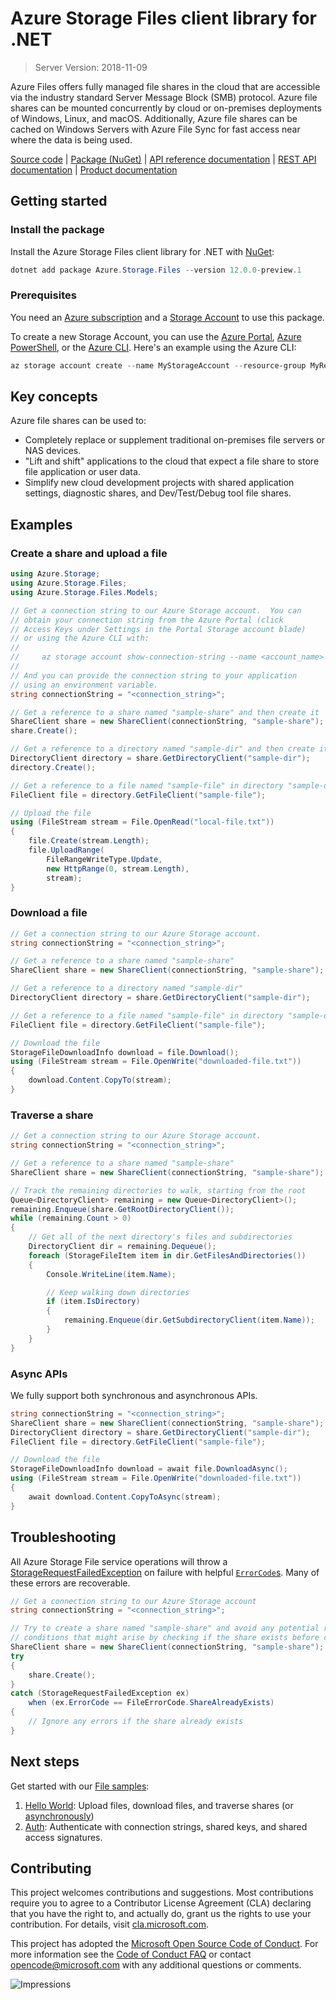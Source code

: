 # Azure Storage Files client library for .NET

> Server Version: 2018-11-09

Azure Files offers fully managed file shares in the cloud that are accessible
via the industry standard Server Message Block (SMB) protocol. Azure file
shares can be mounted concurrently by cloud or on-premises deployments of
Windows, Linux, and macOS. Additionally, Azure file shares can be cached on
Windows Servers with Azure File Sync for fast access near where the data is
being used.

[Source code][source] | [Package (NuGet)][package] | [API reference documentation][docs] | [REST API documentation][rest_docs] | [Product documentation][product_docs]

## Getting started

### Install the package

Install the Azure Storage Files client library for .NET with [NuGet][nuget]:

```Powershell
dotnet add package Azure.Storage.Files --version 12.0.0-preview.1
```

### Prerequisites

You need an [Azure subscription][azure_sub] and a
[Storage Account][storage_account_docs] to use this package.

To create a new Storage Account, you can use the [Azure Portal][storage_account_create_portal],
[Azure PowerShell][storage_account_create_ps], or the [Azure CLI][storage_account_create_cli].
Here's an example using the Azure CLI:

```Powershell
az storage account create --name MyStorageAccount --resource-group MyResourceGroup --location westus --sku Standard_LRS
```

## Key concepts

Azure file shares can be used to:

- Completely replace or supplement traditional on-premises file servers or NAS devices.
- "Lift and shift" applications to the cloud that expect a file share to store file application or user data.
- Simplify new cloud development projects with shared application settings, diagnostic shares, and Dev/Test/Debug tool file shares.

## Examples

### Create a share and upload a file

```c#
using Azure.Storage;
using Azure.Storage.Files;
using Azure.Storage.Files.Models;

// Get a connection string to our Azure Storage account.  You can
// obtain your connection string from the Azure Portal (click
// Access Keys under Settings in the Portal Storage account blade)
// or using the Azure CLI with:
//
//     az storage account show-connection-string --name <account_name> --resource-group <resource_group>
//
// And you can provide the connection string to your application
// using an environment variable.
string connectionString = "<connection_string>";

// Get a reference to a share named "sample-share" and then create it
ShareClient share = new ShareClient(connectionString, "sample-share");
share.Create();

// Get a reference to a directory named "sample-dir" and then create it
DirectoryClient directory = share.GetDirectoryClient("sample-dir");
directory.Create();

// Get a reference to a file named "sample-file" in directory "sample-dir"
FileClient file = directory.GetFileClient("sample-file");

// Upload the file
using (FileStream stream = File.OpenRead("local-file.txt"))
{
    file.Create(stream.Length);
    file.UploadRange(
        FileRangeWriteType.Update,
        new HttpRange(0, stream.Length),
        stream);
}
```

### Download a file

```c#
// Get a connection string to our Azure Storage account.
string connectionString = "<connection_string>";

// Get a reference to a share named "sample-share"
ShareClient share = new ShareClient(connectionString, "sample-share");

// Get a reference to a directory named "sample-dir"
DirectoryClient directory = share.GetDirectoryClient("sample-dir");

// Get a reference to a file named "sample-file" in directory "sample-dir"
FileClient file = directory.GetFileClient("sample-file");

// Download the file
StorageFileDownloadInfo download = file.Download();
using (FileStream stream = File.OpenWrite("downloaded-file.txt"))
{
    download.Content.CopyTo(stream);
}
```

### Traverse a share

```c#
// Get a connection string to our Azure Storage account.
string connectionString = "<connection_string>";

// Get a reference to a share named "sample-share"
ShareClient share = new ShareClient(connectionString, "sample-share");

// Track the remaining directories to walk, starting from the root
Queue<DirectoryClient> remaining = new Queue<DirectoryClient>();
remaining.Enqueue(share.GetRootDirectoryClient());
while (remaining.Count > 0)
{
    // Get all of the next directory's files and subdirectories
    DirectoryClient dir = remaining.Dequeue();
    foreach (StorageFileItem item in dir.GetFilesAndDirectories())
    {
        Console.WriteLine(item.Name);

        // Keep walking down directories
        if (item.IsDirectory)
        {
            remaining.Enqueue(dir.GetSubdirectoryClient(item.Name));
        }
    }
}
```

### Async APIs

We fully support both synchronous and asynchronous APIs.

```c#
string connectionString = "<connection_string>";
ShareClient share = new ShareClient(connectionString, "sample-share");
DirectoryClient directory = share.GetDirectoryClient("sample-dir");
FileClient file = directory.GetFileClient("sample-file");

// Download the file
StorageFileDownloadInfo download = await file.DownloadAsync();
using (FileStream stream = File.OpenWrite("downloaded-file.txt"))
{
    await download.Content.CopyToAsync(stream);
}
```

## Troubleshooting

All Azure Storage File service operations will throw a
[StorageRequestFailedException][StorageRequestFailedException] on failure with
helpful [`ErrorCode`s][error_codes].  Many of these errors are recoverable.

```c#
// Get a connection string to our Azure Storage account
string connectionString = "<connection_string>";

// Try to create a share named "sample-share" and avoid any potential race
// conditions that might arise by checking if the share exists before creating
ShareClient share = new ShareClient(connectionString, "sample-share");
try
{
    share.Create();
}
catch (StorageRequestFailedException ex)
    when (ex.ErrorCode == FileErrorCode.ShareAlreadyExists)
{
    // Ignore any errors if the share already exists
}
```

## Next steps

Get started with our [File samples][samples]:

1. [Hello World](samples/Sample01a_HelloWorld.cs): Upload files, download files, and traverse shares (or [asynchronously](samples/Sample01b_HelloWorldAsync.cs))
2. [Auth](samples/Sample02_Auth.cs): Authenticate with connection strings, shared keys, and shared access signatures.

## Contributing

This project welcomes contributions and suggestions.  Most contributions require
you to agree to a Contributor License Agreement (CLA) declaring that you have
the right to, and actually do, grant us the rights to use your contribution. For
details, visit [cla.microsoft.com][cla].

This project has adopted the [Microsoft Open Source Code of Conduct][coc].
For more information see the [Code of Conduct FAQ][coc_faq]
or contact [opencode@microsoft.com][coc_contact] with any
additional questions or comments.

![Impressions](https://azure-sdk-impressions.azurewebsites.net/api/impressions/azure-sdk-for-net%2Fsdk%2Fstorage%2FAzure.Storage.Files%2FREADME.png)

<!-- LINKS -->
[source]: https://github.com/Azure/azure-sdk-for-net/tree/master/sdk/storage/Azure.Storage.Files/src
[package]: https://www.nuget.org/packages/Azure.Storage.Files/
[docs]: https://azure.github.io/azure-sdk-for-net/api/Storage/Azure.Storage.Files.html
[rest_docs]: https://docs.microsoft.com/en-us/rest/api/storageservices/file-service-rest-api
[product_docs]: https://docs.microsoft.com/en-us/azure/storage/files/storage-files-introduction
[nuget]: https://www.nuget.org/
[storage_account_docs]: https://docs.microsoft.com/en-us/azure/storage/common/storage-account-overview
[storage_account_create_ps]: https://docs.microsoft.com/en-us/azure/storage/common/storage-quickstart-create-account?tabs=azure-powershell
[storage_account_create_cli]: https://docs.microsoft.com/en-us/azure/storage/common/storage-quickstart-create-account?tabs=azure-cli
[storage_account_create_portal]: https://docs.microsoft.com/en-us/azure/storage/common/storage-quickstart-create-account?tabs=azure-portal
[azure_cli]: https://docs.microsoft.com/cli/azure
[azure_sub]: https://azure.microsoft.com/free/
[StorageRequestFailedException]: https://github.com/Azure/azure-sdk-for-net/tree/master/sdk/storage/Azure.Storage.Common/src/StorageRequestFailedException.cs
[error_codes]: https://docs.microsoft.com/en-us/rest/api/storageservices/file-service-error-codes
[samples]: samples/
[cla]: https://cla.microsoft.com
[coc]: https://opensource.microsoft.com/codeofconduct/
[coc_faq]: https://opensource.microsoft.com/codeofconduct/faq/
[coc_contact]: mailto:opencode@microsoft.com
